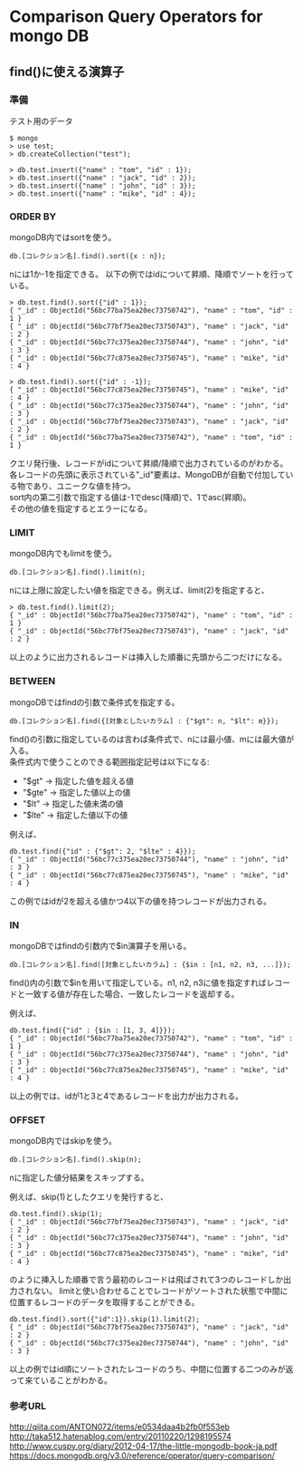 # Comparison Query Operators for mongo DB

## find()に使える演算子
### 準備
テスト用のデータ

    $ mongo
    > use test;
    > db.createCollection("test");

    > db.test.insert({"name" : "tom", "id" : 1});
    > db.test.insert({"name" : "jack", "id" : 2});
    > db.test.insert({"name" : "john", "id" : 3});
    > db.test.insert({"name" : "mike", "id" : 4});

### ORDER BY
mongoDB内ではsortを使う。

```
db.[コレクション名].find().sort({x : n});  
```

nには1か-1を指定できる。
以下の例ではidについて昇順、降順でソートを行っている。

```
> db.test.find().sort({"id" : 1});
{ "_id" : ObjectId("56bc77ba75ea20ec73750742"), "name" : "tom", "id" : 1 }
{ "_id" : ObjectId("56bc77bf75ea20ec73750743"), "name" : "jack", "id" : 2 }
{ "_id" : ObjectId("56bc77c375ea20ec73750744"), "name" : "john", "id" : 3 }
{ "_id" : ObjectId("56bc77c875ea20ec73750745"), "name" : "mike", "id" : 4 }
```

```
> db.test.find().sort({"id" : -1});
{ "_id" : ObjectId("56bc77c875ea20ec73750745"), "name" : "mike", "id" : 4 }
{ "_id" : ObjectId("56bc77c375ea20ec73750744"), "name" : "john", "id" : 3 }
{ "_id" : ObjectId("56bc77bf75ea20ec73750743"), "name" : "jack", "id" : 2 }
{ "_id" : ObjectId("56bc77ba75ea20ec73750742"), "name" : "tom", "id" : 1 }
```

クエリ発行後、レコードがidについて昇順/降順で出力されているのがわかる。各レコードの先頭に表示されている"\_id"要素は、MongoDBが自動で付加している物であり、ユニークな値を持つ。  
sort内の第二引数で指定する値は-1でdesc(降順)で、1でasc(昇順)。  
その他の値を指定するとエラーになる。

### LIMIT
mongoDB内でもlimitを使う。

```
db.[コレクション名].find().limit(n);
```

nには上限に設定したい値を指定できる。例えば、limit(2)を指定すると、

```
> db.test.find().limit(2);
{ "_id" : ObjectId("56bc77ba75ea20ec73750742"), "name" : "tom", "id" : 1 }
{ "_id" : ObjectId("56bc77bf75ea20ec73750743"), "name" : "jack", "id" : 2 }
```

以上のように出力されるレコードは挿入した順番に先頭から二つだけになる。

### BETWEEN
mongoDBではfindの引数で条件式を指定する。

```
db.[コレクション名].find({[対象としたいカラム] : {"$gt": n, "$lt": m}});
```
find()の引数に指定しているのは言わば条件式で、nには最小値、mには最大値が入る。  
条件式内で使うことのできる範囲指定記号は以下になる:  
- "$gt" → 指定した値を超える値
- "$gte" -> 指定した値以上の値
- "$lt" → 指定した値未満の値
- "$lte" → 指定した値以下の値

例えば、

```
db.test.find({"id" : {"$gt": 2, "$lte" : 4}});
{ "_id" : ObjectId("56bc77c375ea20ec73750744"), "name" : "john", "id" : 3 }
{ "_id" : ObjectId("56bc77c875ea20ec73750745"), "name" : "mike", "id" : 4 }
```
この例ではidが2を超える値かつ4以下の値を持つレコードが出力される。

### IN
mongoDBではfindの引数内で$in演算子を用いる。

```
db.[コレクション名].find([対象としたいカラム] : {$in : [n1, n2, n3, ...]});
```
find()内の引数で$inを用いて指定している。n1, n2, n3に値を指定すればレコードと一致する値が存在した場合、一致したレコードを返却する。

例えば、

```
db.test.find({"id" : {$in : [1, 3, 4]}});
{ "_id" : ObjectId("56bc77ba75ea20ec73750742"), "name" : "tom", "id" : 1 }
{ "_id" : ObjectId("56bc77c375ea20ec73750744"), "name" : "john", "id" : 3 }
{ "_id" : ObjectId("56bc77c875ea20ec73750745"), "name" : "mike", "id" : 4 }
```
以上の例では、idが1と3と4であるレコードを出力が出力される。

### OFFSET
mongoDB内ではskipを使う。

```
db.[コレクション名].find().skip(n);
```
nに指定した値分結果をスキップする。

例えば、skip(1)としたクエリを発行すると、

```
db.test.find().skip(1);
{ "_id" : ObjectId("56bc77bf75ea20ec73750743"), "name" : "jack", "id" : 2 }
{ "_id" : ObjectId("56bc77c375ea20ec73750744"), "name" : "john", "id" : 3 }
{ "_id" : ObjectId("56bc77c875ea20ec73750745"), "name" : "mike", "id" : 4 }
```

のように挿入した順番で言う最初のレコードは飛ばされて3つのレコードしか出力されない。
limitと使い合わせることでレコードがソートされた状態で中間に位置するレコードのデータを取得することができる。

```
db.test.find().sort({"id":1}).skip(1).limit(2);
{ "_id" : ObjectId("56bc77bf75ea20ec73750743"), "name" : "jack", "id" : 2 }
{ "_id" : ObjectId("56bc77c375ea20ec73750744"), "name" : "john", "id" : 3 }
```

以上の例ではid順にソートされたレコードのうち、中間に位置する二つのみが返って来ていることがわかる。

### 参考URL
http://qiita.com/ANTON072/items/e0534daa4b2fb0f553eb
http://taka512.hatenablog.com/entry/20110220/1298195574
http://www.cuspy.org/diary/2012-04-17/the-little-mongodb-book-ja.pdf
https://docs.mongodb.org/v3.0/reference/operator/query-comparison/

